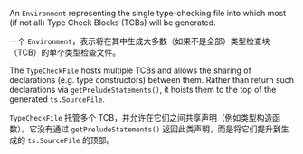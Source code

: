 An `Environment` representing the single type-checking file into which most \(if not all\) Type
Check Blocks \(TCBs\) will be generated.

一个 `Environment`，表示将在其中生成大多数（如果不是全部）类型检查块（TCB）的单个类型检查文件。

The `TypeCheckFile` hosts multiple TCBs and allows the sharing of declarations \(e.g. type
constructors\) between them. Rather than return such declarations via `getPreludeStatements()`, it
hoists them to the top of the generated `ts.SourceFile`.

`TypeCheckFile` 托管多个 TCB，并允许在它们之间共享声明（例如类型构造函数）。它没有通过
`getPreludeStatements()` 返回此类声明，而是将它们提升到生成的 `ts.SourceFile` 的顶部。